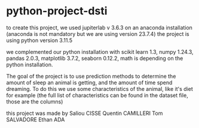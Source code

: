 # python-project-dsti

to create this project, we used jupiterlab v 3.6.3 on an anaconda installation (anaconda is not mandatory but we are using version 23.7.4) the project is using python version 3.11.5

we complemented our python installation with scikit learn 1.3, numpy 1.24.3, pandas 2.0.3, matplotlib 3.7.2, seaborn 0.12.2, math is depending on the python installation.

The goal of the project is to use prediction methods to determine the amount of sleep an animal is getting, and the amount of time spend dreaming. To do this we use some characteristics of the animal, like it's diet for example (the full list of characteristics can be found in the dataset file, those are the columns)

this project was made by
Saliou CISSE 
Quentin CAMILLERI
Tom SALVADORE
Ethan ADA
